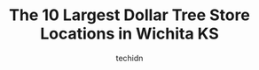 ---
layout: ampstory
image: https://i0.wp.com/www.depkes.org/wp-content/uploads/2023/06/dollar-tree-0-in-wichita-ks-1685967235.jpeg?resize=640,853
author: techidn
featured: false
description: Discover the impressive array of Dollar Tree options in Wichita KS, where you can find 10 of the largest Dollar Tree establishments in the area. From renowned classics to hidden gems, Wichit
title: The 10 Largest Dollar Tree Store Locations in Wichita KS
cover:
   title: The 10 Largest Dollar Tree Store Locations in Wichita KS
   subtitle: Rickpate
   background: https://www.depkes.org/wp-content/uploads/2023/06/dollar-tree-0-in-wichita-ks-1685967235.jpeg

pages: 
 - layout: thirds
   top: <h1>#1 Dollar Tree</h1>
   bottom: "<p>One clerk at registers, one not. Average for the Dollar Tree. Overall, though, I would have to say this is the cleanest location that I have visited. What you would expec</p>"
   background: https://www.depkes.org/wp-content/uploads/2023/06/dollar-tree-1-in-wichita-ks-1685967235.jpeg
   backgroundblur: true
 - layout: thirds
   top: <h1>#2 Dollar Tree</h1>
   bottom: "<p>8510 W 13th St N, Wichita, KS 67212, United States</p>"
   background: https://www.depkes.org/wp-content/uploads/2023/06/dollar-tree-2-in-wichita-ks-1685967235.jpeg
   cta:
      link: https://www.depkes.org/blog/the-10-largest-dollar-tree-store-locations-in-wichita-ks/
      text: The 10 Largest Dollar Tree Store Locations in Wichita KS
 - layout: thirds
   top: <h1>#3 Dollar Tree</h1>
   bottom: "<p>1625 S Rock Rd #115B, Wichita, KS 67207, United States</p>"
   background: https://www.depkes.org/wp-content/uploads/2023/06/dollar-tree-3-in-wichita-ks-1685967236.jpeg
   cta:
      link: https://www.depkes.org/blog/the-10-largest-dollar-tree-store-locations-in-wichita-ks/
      text: The 10 Largest Dollar Tree Store Locations in Wichita KS
 - layout: thirds
   top: <h1>#4 Dollar Tree</h1>
   bottom: "<p>4866 S Broadway, Wichita, KS 67216, United States</p>"
   background: https://images.unsplash.com/photo-1484589065579-248aad0d8b13?ixlib=rb-4.0.3&ixid=MnwxMjA3fDB8MHxwaG90by1wYWdlfHx8fGVufDB8fHx8&auto=format&fit=crop&w=640&h=853&q=80
   cta:
      link: https://www.depkes.org/blog/the-10-largest-dollar-tree-store-locations-in-wichita-ks/
      text: The 10 Largest Dollar Tree Store Locations in Wichita KS
 - layout: thirds
   top: <h1>#5 Dollar Tree</h1>
   bottom: "<p>4830 E Lincoln St, Wichita, KS 67218, United States</p>"
   background: https://images.unsplash.com/photo-1527066579998-dbbae57f45ce?ixlib=rb-4.0.3&ixid=MnwxMjA3fDB8MHxwaG90by1wYWdlfHx8fGVufDB8fHx8&auto=format&fit=crop&w=640&h=853&q=80
   cta:
      link: https://www.depkes.org/blog/the-10-largest-dollar-tree-store-locations-in-wichita-ks/
      text: The 10 Largest Dollar Tree Store Locations in Wichita KS
 - layout: thirds
   top: <h1>#6 Dollar Tree</h1>
   bottom: "<p>6505 E 37th St N #200, Wichita, KS 67226, United States</p>"
   background: https://images.unsplash.com/photo-1522441815192-d9f04eb0615c?ixlib=rb-4.0.3&ixid=MnwxMjA3fDB8MHxwaG90by1wYWdlfHx8fGVufDB8fHx8&auto=format&fit=crop&w=640&h=853&q=80
   cta:
      link: https://www.depkes.org/blog/the-10-largest-dollar-tree-store-locations-in-wichita-ks/
      text: The 10 Largest Dollar Tree Store Locations in Wichita KS
 - layout: thirds
   top: <h1>#7 Dollar Tree</h1>
   bottom: "<p>2120 N Woodlawn St Ste 414, Wichita, KS 67208, United States</p>"
   background: https://images.unsplash.com/photo-1489694553447-4c9339da310d?ixlib=rb-4.0.3&ixid=MnwxMjA3fDB8MHxwaG90by1wYWdlfHx8fGVufDB8fHx8&auto=format&fit=crop&w=640&h=853&q=80
   cta:
      link: https://www.depkes.org/blog/the-10-largest-dollar-tree-store-locations-in-wichita-ks/
      text: The 10 Largest Dollar Tree Store Locations in Wichita KS
 - layout: thirds
   middle: Continue reading...
   background: https://images.unsplash.com/photo-1613843873231-1447db182f97?ixlib=rb-4.0.3&ixid=MnwxMjA3fDB8MHxwaG90by1wYWdlfHx8fGVufDB8fHx8&auto=format&fit=crop&w=640&h=853&q=80
   cta:
      link: https://www.depkes.org/blog/the-10-largest-dollar-tree-store-locations-in-wichita-ks/
      text: The 10 Largest Dollar Tree Store Locations in Wichita KS
      
---